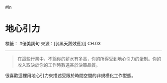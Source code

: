 #ln 
# 地心引力
標籤： #優美詞句 
來源：[[《黑天鵝效應》]] CH.03

--- 

>在這些行業中，不論你的薪水有多高，你的所得受到地心引力的牽制。你的收入取決於你的工作時數遠甚於決策品質。

很喜歡這裡用地心引力來描述受限於時間空間的非規模化工作型態。